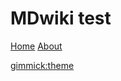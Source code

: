 # MDwiki test

[Home](index.md)
[About](about.md)

<!-- [gimmick:theme (inverse: true)](flatly) -->
[gimmick:theme](united)
